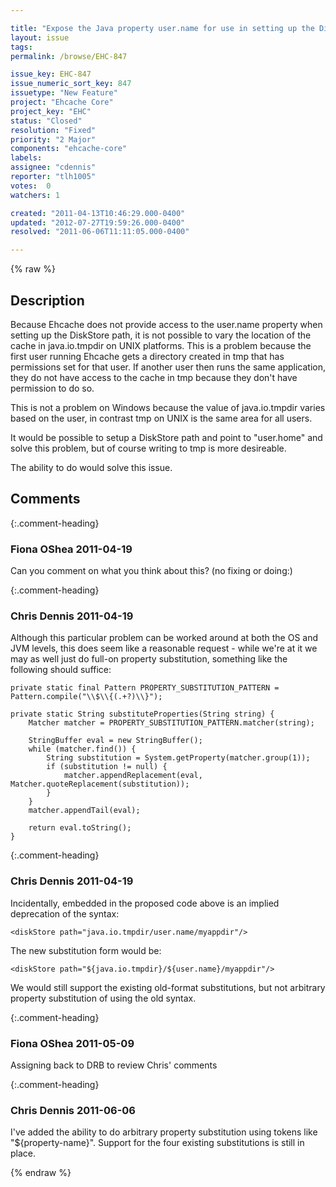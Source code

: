 ```yaml
---

title: "Expose the Java property user.name for use in setting up the Disk Store"
layout: issue
tags: 
permalink: /browse/EHC-847

issue_key: EHC-847
issue_numeric_sort_key: 847
issuetype: "New Feature"
project: "Ehcache Core"
project_key: "EHC"
status: "Closed"
resolution: "Fixed"
priority: "2 Major"
components: "ehcache-core"
labels: 
assignee: "cdennis"
reporter: "tlh1005"
votes:  0
watchers: 1

created: "2011-04-13T10:46:29.000-0400"
updated: "2012-07-27T19:59:26.000-0400"
resolved: "2011-06-06T11:11:05.000-0400"

---
```




{% raw %}



## Description

<div markdown="1" class="description">

Because Ehcache does not provide access to the user.name property when setting up the DiskStore path, it is not possible to vary the location of the cache in java.io.tmpdir on UNIX platforms.  This is a problem because the first user running Ehcache gets a directory created in tmp that has permissions set for that user.  If another user then runs the same application, they do not have access to the cache in tmp because they don't have permission to do so.  

This is not a problem on Windows because the value of java.io.tmpdir varies based on the user, in contrast tmp on UNIX is the same area for all users.

It would be possible to setup a DiskStore path and point to "user.home" and solve this problem, but of course writing to tmp is more desireable.

The ability to do <diskStore path="java.io.tmpdir/user.name/myappdir"/> would solve this issue.

</div>

## Comments


{:.comment-heading}
### **Fiona OShea** <span class="date">2011-04-19</span>

<div markdown="1" class="comment">

Can you comment on what you think about this? (no fixing or doing:)

</div>


{:.comment-heading}
### **Chris Dennis** <span class="date">2011-04-19</span>

<div markdown="1" class="comment">

Although this particular problem can be worked around at both the OS and JVM levels, this does seem like a reasonable request - while we're at it we may as well just do full-on property substitution, something like the following should suffice:

```
private static final Pattern PROPERTY_SUBSTITUTION_PATTERN = Pattern.compile("\\$\\{(.+?)\\}");

private static String substituteProperties(String string) {
    Matcher matcher = PROPERTY_SUBSTITUTION_PATTERN.matcher(string);

    StringBuffer eval = new StringBuffer();
    while (matcher.find()) {
        String substitution = System.getProperty(matcher.group(1));
        if (substitution != null) {
            matcher.appendReplacement(eval, Matcher.quoteReplacement(substitution));
        }
    }
    matcher.appendTail(eval);

    return eval.toString();
}
```


</div>


{:.comment-heading}
### **Chris Dennis** <span class="date">2011-04-19</span>

<div markdown="1" class="comment">

Incidentally, embedded in the proposed code above is an implied deprecation of the syntax:

```
<diskStore path="java.io.tmpdir/user.name/myappdir"/>
```


The new substitution form would be:

```
<diskStore path="${java.io.tmpdir}/${user.name}/myappdir"/>
```


We would still support the existing old-format substitutions, but not arbitrary property substitution of using the old syntax.

</div>


{:.comment-heading}
### **Fiona OShea** <span class="date">2011-05-09</span>

<div markdown="1" class="comment">

Assigning back to DRB to review Chris' comments

</div>


{:.comment-heading}
### **Chris Dennis** <span class="date">2011-06-06</span>

<div markdown="1" class="comment">

I've added the ability to do arbitrary property substitution using tokens like "$\{property-name\}".  Support for the four existing substitutions is still in place.

</div>



{% endraw %}
